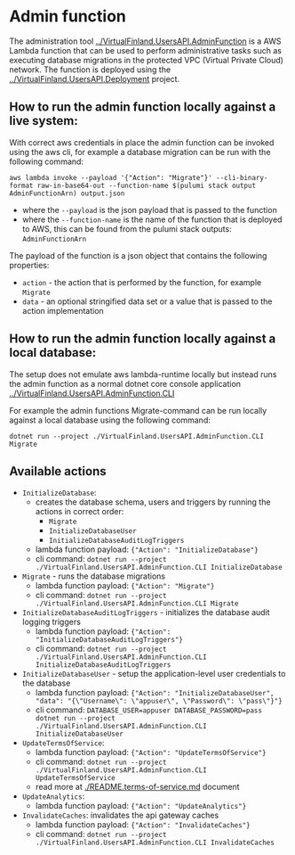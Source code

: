 # Admin function

The administration tool [../VirtualFinland.UsersAPI.AdminFunction](../VirtualFinland.UsersAPI.AdminFunction) is a AWS Lambda function that can be used to perform administrative tasks such as executing database migrations in the protected VPC (Virtual Private Cloud) network. The function is deployed using the [../VirtualFinland.UsersAPI.Deployment](../VirtualFinland.UsersAPI.Deployment) project.

## How to run the admin function locally against a live system:

With correct aws credentials in place the admin function can be invoked using the aws cli, for example a database migration can be run with the following command:

```
aws lambda invoke --payload '{"Action": "Migrate"}' --cli-binary-format raw-in-base64-out --function-name $(pulumi stack output AdminFunctionArn) output.json
```

- where the `--payload` is the json payload that is passed to the function
- where the `--function-name` is the name of the function that is deployed to AWS, this can be found from the pulumi stack outputs: `AdminFunctionArn`

The payload of the function is a json object that contains the following properties:

- `action` - the action that is performed by the function, for example `Migrate`
- `data` - an optional stringified data set or a value that is passed to the action implementation

## How to run the admin function locally against a local database:

The setup does not emulate aws lambda-runtime locally but instead runs the admin function as a normal dotnet core console application [../VirtualFinland.UsersAPI.AdminFunction.CLI]([../VirtualFinland.UsersAPI.AdminFunction.CLI)

For example the admin functions Migrate-command can be run locally against a local database using the following command:

```
dotnet run --project ./VirtualFinland.UsersAPI.AdminFunction.CLI Migrate
```

## Available actions

- `InitializeDatabase`:
  - creates the database schema, users and triggers by running the actions in correct order:
    - `Migrate`
    - `InitializeDatabaseUser`
    - `InitializeDatabaseAuditLogTriggers`
  - lambda function payload: `{"Action": "InitializeDatabase"}`
  - cli command: `dotnet run --project ./VirtualFinland.UsersAPI.AdminFunction.CLI InitializeDatabase`
- `Migrate` - runs the database migrations
  - lambda function payload: `{"Action": "Migrate"}`
  - cli command: `dotnet run --project ./VirtualFinland.UsersAPI.AdminFunction.CLI Migrate`
- `InitializeDatabaseAuditLogTriggers` - initializes the database audit logging triggers
  - lambda function payload: `{"Action": "InitializeDatabaseAuditLogTriggers"}`
  - cli command: `dotnet run --project ./VirtualFinland.UsersAPI.AdminFunction.CLI InitializeDatabaseAuditLogTriggers`
- `InitializeDatabaseUser` - setup the application-level user credentials to the database
  - lambda function payload: `{"Action": "InitializeDatabaseUser", "data": "{\"Username\": \"appuser\", \"Password\": \"pass\"}"}`
  - cli command: `DATABASE_USER=appuser DATABASE_PASSWORD=pass dotnet run --project ./VirtualFinland.UsersAPI.AdminFunction.CLI InitializeDatabaseUser`
- `UpdateTermsOfService`:
  - lambda function payload: `{"Action": "UpdateTermsOfService"}`
  - cli command: `dotnet run --project ./VirtualFinland.UsersAPI.AdminFunction.CLI UpdateTermsOfService`
  - read more at [./README.terms-of-service.md](./README.terms-of-service.md) document
- `UpdateAnalytics`:
  - lambda function payload: `{"Action": "UpdateAnalytics"}`
- `InvalidateCaches`: invalidates the api gateway caches
  - lambda function payload: `{"Action": "InvalidateCaches"}`
  - cli command: `dotnet run --project ./VirtualFinland.UsersAPI.AdminFunction.CLI InvalidateCaches`
